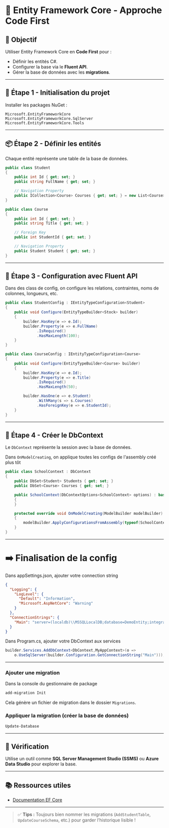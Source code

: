 ﻿# 📂 Entity Framework Core - Approche Code First

## 📌 Objectif

Utiliser Entity Framework Core en **Code First** pour :

* Définir les entités C#.
* Configurer la base via le **Fluent API**.
* Gérer la base de données avec les **migrations**.

---

## 🧱 Étape 1 - Initialisation du projet

Installer les packages NuGet :

```
Microsoft.EntityFrameworkCore
Microsoft.EntityFrameworkCore.SqlServer
Microsoft.EntityFrameworkCore.Tools
```
---

## 📦 Étape 2 - Définir les entités

Chaque entité représente une table de la base de données.

```csharp
public class Student
{
    public int Id { get; set; }
    public string FullName { get; set; }

    // Navigation Property
    public ICollection<Course> Courses { get; set; } = new List<Course>();
}

public class Course
{
    public int Id { get; set; }
    public string Title { get; set; }

    // Foreign Key
    public int StudentId { get; set; }

    // Navigation Property
    public Student Student { get; set; }
}
```

---

## 💠 Étape 3 - Configuration avec Fluent API

Dans des class de config, on configure les relations, contraintes, noms de colonnes, longueurs, etc.

```csharp
public class StudentConfig : IEntityTypeConfiguration<Student>
{
    public void Configure(EntityTypeBuilder<Stock> builder)
    {
        builder.HasKey(e => e.Id);
        builder.Property(e => e.FullName)
              .IsRequired()
              .HasMaxLength(100);
    }
}
```
```csharp
public class CourseConfig : IEntityTypeConfiguration<Course>
{
    public void Configure(EntityTypeBuilder<Course> builder)
    {
        builder.HasKey(e => e.Id);
        builder.Property(e => e.Title)
              .IsRequired()
              .HasMaxLength(50);

        builder.HasOne(e => e.Student)
              .WithMany(s => s.Courses)
              .HasForeignKey(e => e.StudentId);
    }
}
```

---

## 🧠 Étape 4 - Créer le DbContext

Le `DbContext` représente la session avec la base de données.

Dans `OnModelCreating`, on applique toutes les configs de l'assembly créé plus tôt


```csharp
public class SchoolContext : DbContext
{
    public DbSet<Student> Students { get; set; }
    public DbSet<Course> Courses { get; set; }

    public SchoolContext(DbContextOptions<SchoolContext> options) : base(options)
    {
    }

    protected override void OnModelCreating(ModelBuilder modelBuilder)
    {
        modelBuilder.ApplyConfigurationsFromAssembly(typeof(SchoolContext).Assembly);
    }
}
```

---

# ➡️ Finalisation de la config

Dans appSettings.json, ajouter votre connection string

```json
{
  "Logging": {
    "LogLevel": {
      "Default": "Information",
      "Microsoft.AspNetCore": "Warning"
    }
  },
  "ConnectionStrings": {
    "Main": "server=(localdb)\\MSSQLLocalDB;database=DemoEntity;integrated security=true;trust server certificate=true"
  }
}
```

Dans Program.cs, ajouter votre DbContext aux services

```csharp
builder.Services.AddDbContext<DbContext,MyAppContext>(o => 
    o.UseSqlServer(builder.Configuration.GetConnectionString("Main")));
```

---

### Ajouter une migration

Dans la console du gestionnaire de package

```bash
add-migration Init
```

Cela génère un fichier de migration dans le dossier `Migrations`.

### Appliquer la migration (créer la base de données)

```bash
Update-Database
```

---

## 🧪 Vérification

Utilise un outil comme **SQL Server Management Studio (SSMS)** ou **Azure Data Studio** pour explorer la base.

---

## 📚 Ressources utiles

* [Documentation EF Core](https://learn.microsoft.com/fr-fr/ef/core/)

---

> ✅ **Tips :** Toujours bien nommer les migrations (`AddStudentTable`, `UpdateCourseSchema`, etc.) pour garder l’historique lisible !
